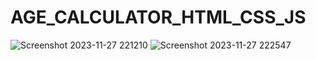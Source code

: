 # AGE_CALCULATOR_HTML_CSS_JS
![Screenshot 2023-11-27 221210](https://github.com/Narayan-Thakare/AGE_CALCULATOR_HTML_CSS_JS/assets/113063658/1655b3ca-4785-46e2-ab36-8f6eb2365970)
![Screenshot 2023-11-27 222547](https://github.com/Narayan-Thakare/AGE_CALCULATOR_HTML_CSS_JS/assets/113063658/49b0209e-ed97-48c6-bbba-d301da624a08)
